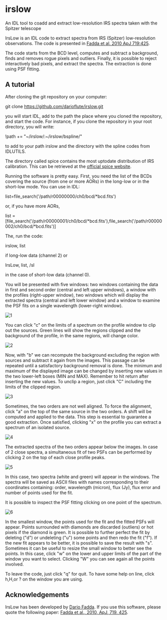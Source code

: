 # irslow
An IDL  tool to coadd and extract low-resolution IRS spectra taken with the Spitzer telescope

IrsLow is an IDL code to extract spectra from IRS (Spitzer) low-resolution observations. The code is presented in [Fadda et al. 2010 ApJ 719:425](http://adsabs.harvard.edu/abs/2010ApJ...719..425F).

The code starts from the BCD level, computes and subtract a background, finds and removes rogue pixels and outliers. Finally, it is possible to reject interactively bad pixels, and extract the spectra. The extraction is done using PSF fitting. 

## A tutorial

After cloning the git repository on your computer:

git clone https://github.com/darioflute/irslow.git

you will start IDL, add to the path the place where you cloned the repository, and start the code.
For instance, if you clone the repository in your root directory, you will write:

!path += "\~/irslow/:~/irslow/bspline/"

to add to your path irslow and the directory with the spline codes from IDLUTILS.

The directory called spice contains the most uptodate distribution of IRS calibration. This can be retrieved at
the [official spice website](http://irsa.ipac.caltech.edu/data/SPITZER/docs/dataanalysistools/tools/spice/).

Running the software is pretty easy. First, you need the list of the BCDs covering the source (from one or more AORs) in the long-low or in the short-low mode. You can use in IDL: 

list=file_search('/path/r00000000/ch0/bcd/*bcd.fits') 

or, if you have more AORs, 

list = [file_search('/path/r00000001/ch0/bcd/*bcd.fits'),file_search('/path/r00000002/ch0/bcd/*bcd.fits')] 

The, run the code: 

irslow, list 

if long-low data (channel 2) or 

IrsLow, list, /sl

in the case of short-low data (channel 0).

You will be presented with five windows: two windows containing the data in first and second order (central and left upper windows), a window with the profiles (right-upper window), two windows which will display the extracted spectra (central and left lower window) and a window to examine the PSF fits on a single wavelength (lower-right window). 

![1](images/display1.jpg)

 You can click "c" on the limits of a spectrum on the profile window to clip out the sources. Green lines will show the regions clipped and the background of the profile, in the same regions, will change color.

![2](images/display2.jpg)

Now, with "b" we can recompute the background excluding the region with sources and subtract it again from the images. This passage can be repeated until a satisfactory background removal is done. The minimum and maximum of the displayed image can be changed by inserting new values in the two lower-left boxes (MIN and MAX). Remember to hit return after inserting the new values. To unclip a region, just click "C" including the limits of the clipped region. 

![3](images/display3.jpg)

Sometimes, the two orders are not well aligned. To force the alignment, click "a" on the top of the same source in the two orders. A shift will be computed and applied to the data. This step is essential to guarantee a good extraction. Once satisfied, clicking "x" on the profile you can extract a spectrum of an isolated source. 

![4](images/display4.jpg)

The extracted spectra of the two orders appear below the images. In case of 2 close spectra, a simultaneous fit of two PSFs can be performed by clicking 2 on the top of each close profile peaks.

![5](images/display5.jpg)

In this case, two spectra (white and green) will appear in the windows. The spectra will be saved as ASCII files with names corresponding to their coordinates containing: order, wavelength (micron), flux (Jy), flux error and number of points used for the fit.

It is possible to inspect the PSF fitting clicking on one point of the spectrum. 

![6](images/display6.jpg)

In the smallest window, the points used for the fit and the fitted PSFs will appear. Points surrounded with diamonds are discarded (outliers) or hot pixels if the diamond is green. It is possible to further perfect the fit by deleting ("d") or undeleting ("u") some points and then redo the fit ("f"). If the new fit appears to be better, it is possible to save the result with "s". Sometimes it can be useful to resize the small window to better see the points. In this case, click "w" on the lower and upper limits of the part of the window you want to select. Clicking "W" you can see again all the points involved.

To leave the code, just click "q" for quit. To have some help on line, click h,H,or ? on the window you are using.

## Acknowledgements

IrsLow has been developed by [Dario Fadda](https://sites.google.com/site/darioflute/). If you use this software, please quote the following paper: [Fadda et al., 2010, ApJ, 719, 425](http://adsabs.harvard.edu/cgi-bin/nph-bib_query?bibcode=2010ApJ...719..425F&data_type=BIBTEX&db_key=AST&nocookieset=1). 
